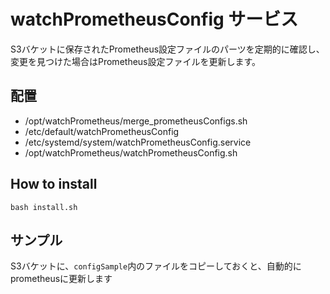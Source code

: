 # watchPrometheusConfig サービス

S3バケットに保存されたPrometheus設定ファイルのパーツを定期的に確認し、変更を見つけた場合はPrometheus設定ファイルを更新します。



## 配置

- /opt/watchPrometheus/merge_prometheusConfigs.sh
- /etc/default/watchPrometheusConfig
- /etc/systemd/system/watchPrometheusConfig.service
- /opt/watchPrometheus/watchPrometheusConfig.sh

## How to install 
```shell
bash install.sh
```

## サンプル
S3バケットに、`configSample`内のファイルをコピーしておくと、自動的にprometheusに更新します
